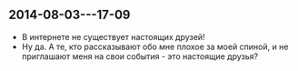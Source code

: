 ## 2014-08-03---17-09

- В интернете не существует настоящих друзей!
- Ну да. А те, кто рассказывают обо мне плохое за моей спиной, и не приглашают меня на свои события -
это настоящие друзья?
